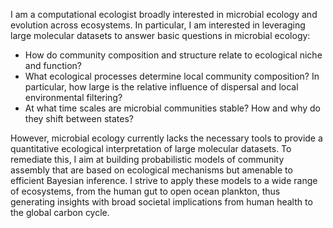 I am a computational ecologist broadly interested in microbial ecology and evolution across ecosystems. In particular, I am interested in leveraging large molecular datasets to answer basic questions in microbial ecology: 

* How do community composition and structure relate to ecological niche and function? 
* What ecological processes determine local community composition? In particular, how large is the relative influence of dispersal and local environmental filtering?
* At what time scales are microbial communities stable? How and why do they shift between states?

However, microbial ecology currently lacks the necessary tools to provide a quantitative ecological interpretation of large molecular datasets. To remediate this, I aim at building probabilistic models of community assembly that are based on ecological mechanisms but amenable to efficient Bayesian inference. I strive to apply these models to a wide range of ecosystems, from the human gut to open ocean plankton, thus generating insights with broad societal implications from human health to the global carbon cycle.


